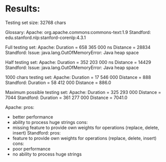 # Results:

Testing set size: 32768 chars

Glossary:
Apache: org.apache.commons:commons-text:1.9
Standford: edu.stanford.nlp:stanford-corenlp:4.3.1


Full testing set:
Apache:
  Duration = 658 365 000 ns
  Distance = 28834
Standford:
 Issue: java.lang.OutOfMemoryError: Java heap space

Half testing set:
Apache:
  Duration = 352 203 000 ns
  Distance = 14429
Standford:
 Issue: java.lang.OutOfMemoryError: Java heap space

1000 chars testing set:
Apache:
  Duration = 17 546 000
  Distance = 888
Standford:
  Duration = 58 412 000
  Distance = 886.0

Maximum possible testing set:
Apache:
  Duration = 325 293 000
  Distance = 7044
Standford:
  Duration = 361 277 000
  Distance = 7041.0

Apache:
  pros:
   - better performance
   - ability to process huge strings
  cons:
   - missing feature to provide own weights for operations (replace, delete, insert)
Standford:
  pros:
   - feature to provide own weights for operations (replace, delete, insert)
  cons:
   - poor performance
   - no ability to process huge strings
